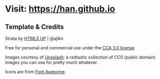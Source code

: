 # Visit: <https://han.github.io>

## Template & Credits

Strata by [HTML5 UP](html5up.net) | @ajlkn

Free for personal and commercial use under the [CCA 3.0 license](html5up.net/license)

Images courtesy of [Unsplash](unsplash.com), a radtastic collection of CC0 (public domain) images you can use for pretty much whatever.

Icons are from [Font Awesome](fontawesome.io).

